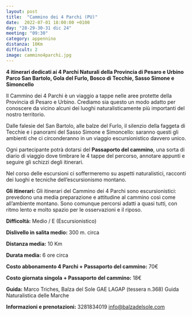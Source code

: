 ```yaml
---
layout: post
title:  "Cammino dei 4 Parchi (PU)"
date:  2022-07-01 18:00:00 +0100
day: "28-29-30-31 dic 24"
meeting: "09:30"
category: appennino 
distanza: 10Km
difficult: 2
image: cammino4parchi.jpg
---
```


**4 itinerari dedicati ai 4 Parchi Naturali della Provincia di Pesaro e Urbino**
**Parco San Bartolo, Gola del Furlo, Bosco di Tecchie, Sasso Simone e Simoncello**

Il Cammino dei 4 Parchi è un viaggio a tappe nelle aree protette della Provincia di Pesaro e Urbino. Crediamo sia questo un modo adatto per conoscere da vicino alcuni dei luoghi naturalisticamente più importanti del nostro territorio.

Dalle falesie del San Bartolo, alle balze del Furlo, il silenzio della faggeta di Tecchie e i panorami del Sasso Simone e Simoncello: saranno questi gli ambienti che ci circonderanno in un viaggio escursionistico davvero unico.

Ogni partecipante potrà dotarsi del **Passaporto del cammino**, una sorta di diario di viaggio dove timbrare le 4 tappe del percorso, annotare appunti e seguire gli schizzi degli itinerari.

Nel corso delle escursioni ci soffermeremo su aspetti naturalistici, racconti dei luoghi e tecniche dell’escursionismo montano.

**Gli itinerari:** Gli itinerari del Cammino dei 4 Parchi sono escursionistici: prevedono una media preparazione e attitudine al cammino così come all’ambiente montano. Sono comunque percorsi adatti a quasi tutti, con ritmo lento e molto spazio per le osservazioni e il riposo.

**Difficoltà:** Medio / E (Escursionistico)

**Dislivello in salita medio:** 300 m. circa

**Distanza media:** 10 Km

**Durata media:** 6 ore circa

**Costo abbonamento 4 Parchi + Passaporto del cammino:** 70€

**Costo giornata singola + Passaporto del cammino:** 18€

**Guida:** Marco Triches, Balza del Sole GAE LAGAP (tessera n.368) Guida Naturalistica delle Marche

**Informazioni e prenotazioni:** 3281834019 info@balzadelsole.com
